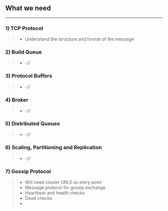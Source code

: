 ## What we need

---

### 1) **TCP Protocol**

> - Understand the structure and format of the message


### 2) **Build Queue**

> - -//


### 3) **Protocol Buffers**

> - -//


### 4) **Broker**

> - -//


### 5) **Distributed Queues**

> - -//


### 6) **Scaling, Partitioning and Replication**

> - -//


### 7) **Gossip Protocol**

> - Will need cluster URLS as entry point
> - Message protocol for gossip exchange
> - Heartbeat and health checks
> - Dead checks
> - 
